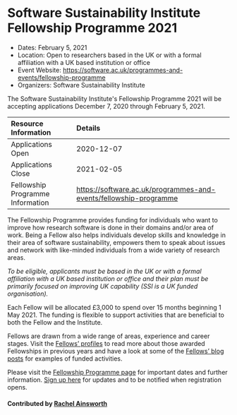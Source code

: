 # Software Sustainability Institute Fellowship Programme 2021

- Dates: February 5, 2021
- Location: Open to researchers based in the UK or with a formal affiliation with a UK based institution or office
- Event Website: https://software.ac.uk/programmes-and-events/fellowship-programme
- Organizers: Software Sustainability Institute

The Software Sustainability Institute's Fellowship Programme 2021 will be accepting applications December 7, 2020 through February 5, 2021.

Resource Information | Details
:--- | :---			   
Applications Open| 2020-12-07
Applications Close | 2021-02-05
Fellowship Programme Information | <https://software.ac.uk/programmes-and-events/fellowship-programme>

The Fellowship Programme provides funding for individuals who want to improve how research software is done in their domains and/or area of work. Being a Fellow also helps individuals develop skills and knowledge in their area of software sustainability, empowers them to speak about issues and network with like-minded individuals from a wide variety of research areas.

*To be eligible, applicants must be based in the UK or with a formal affiliation with a UK based institution or office and their plan must be primarily focused on improving UK capability (SSI is a UK funded organisation).*

Each Fellow will be allocated £3,000 to spend over 15 months beginning 1 May 2021. The funding is flexible to support activities that are beneficial to both the Fellow and the Institute. 

Fellows are drawn from a wide range of areas, experience and career stages. Visit the [Fellows’ profiles](https://software.ac.uk/about/fellows?_ga=2.1455027.345686296.1602850149-105420100.1593694958) to read more about those awarded Fellowships in previous years and have a look at some of the [Fellows’ blog posts](https://software.ac.uk/tags/fellows?_ga=2.1455027.345686296.1602850149-105420100.1593694958) for examples of funded activities.

Please visit the [Fellowship Programme page](http://bit.ly/ssi-fellows2021) for important dates and further information. [Sign up here](http://eepurl.com/dvOJB5) for updates and to be notified when registration opens.

#### Contributed by [Rachel Ainsworth](https://github.com/rainsworth "Rachel Ainsworth GitHub profile")

<!---
Publish: yes
Categories: collaboration
Topics: funding sources and programs
Tags: fellowship
Level: 2
Prerequisites: none
Aggregate: none
--->

